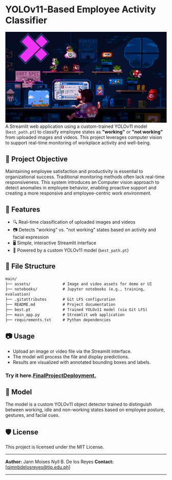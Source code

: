 # YOLOv11-Based Employee Activity Classifier
![GIF](assets/225813708-98b745f2-7d22-48cf-9150-083f1b00d6c9.gif)
A Streamlit web application using a custom-trained YOLOv11 model (`best_path.pt`) to classify employee states as **"working"** or **"not working"** from uploaded images and videos. This project leverages computer vision to support real-time monitoring of workplace activity and well-being.

## 📌 Project Objective

Maintaining employee satisfaction and productivity is essential to organizational success. Traditional monitoring methods often lack real-time responsiveness. This system introduces an Computer vision approach to detect anomalies in employee behavior, enabling proactive support and creating a more responsive and employee-centric work environment.

## 🚀 Features

- 🔍 Real-time classification of uploaded images and videos  
- 📷 Detects "working" vs. "not working" states based on activity and facial expression  
- 🖥️ Simple, interactive Streamlit interface  
- 🧠 Powered by a custom YOLOv11 model (`best_path.pt`)

## 📁 File Structure

```
main/
├── assets/              # Image and video assets for demo or UI
├── notebooks/           # Jupyter notebooks (e.g., training, evaluation)
├── .gitattributes       # Git LFS configuration
├── README.md            # Project documentation
├── best.pt              # Trained YOLOv11 model (via Git LFS)
├── main_app.py          # Streamlit web application
├── requirements.txt     # Python dependencies

````

## 📷 Usage

* Upload an image or video file via the Streamlit interface.
* The model will process the file and display predictions.
* Results are visualized with annotated bounding boxes and labels.

### Try it here.[FinalProjectDeployment.](https://cpe313-finalproject-by-popenyll.streamlit.app/)

## 🧠 Model

The model is a custom YOLOv11 object detector trained to distinguish between working, idle and non-working states based on employee posture, gestures, and facial cues.

## 🛡️ License

This project is licensed under the MIT License.

---

**Author:** Jann Moises Nyll B. De los Reyes
**Contact:** \[[qjmnbdelosreyes@tip.edu.ph](qjmnbdelosreyes@tip.edu.ph)]



---


